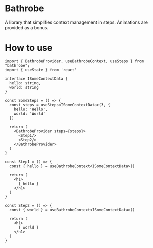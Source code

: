 # Bathrobe
A library that simplifies context management in steps. Animations are provided as a bonus.

# How to use

```tsx
import { BathrobeProvider, useBathrobeContext, useSteps } from "bathrobe";
import { useState } from 'react'

interface ISomeContextData {
  hello: string,
  world: string
}

const SomeSteps = () => {
  const steps = useSteps<ISomeContextData>(3, {
    hello: 'Hello',
    world: 'World'
  })

  return (
    <BathrobeProvider steps={steps}>
      <Step1/>
      <Step2/>
    </BathrobeProvider>
  )
}

const Step1 = () => {
  const { hello } = useBathrobeContext<ISomeContextData>()
  
  return (
    <h1>
      { hello }
    </h1>
  )
}

const Step2 = () => {
  const { world } = useBathrobeContext<ISomeContextData>()

  return (
    <h1>
      { world }
    </h1>
  )
}
```